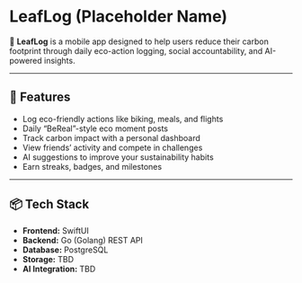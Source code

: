 # LeafLog (Placeholder Name)

🌿 **LeafLog** is a mobile app designed to help users reduce their carbon footprint through daily eco-action logging, social accountability, and AI-powered insights.

---

## 🚀 Features

- Log eco-friendly actions like biking, meals, and flights
- Daily “BeReal”-style eco moment posts
- Track carbon impact with a personal dashboard
- View friends’ activity and compete in challenges
- AI suggestions to improve your sustainability habits
- Earn streaks, badges, and milestones

---

## 📦 Tech Stack

- **Frontend:** SwiftUI
- **Backend:** Go (Golang) REST API
- **Database:** PostgreSQL
- **Storage:** TBD
- **AI Integration:** TBD




